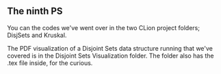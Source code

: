## The ninth PS

You can the codes we've went over in the two CLion project folders; DisjSets and Kruskal.

The PDF visualization of a Disjoint Sets data structure running that we've covered
is in the Disjoint Sets Visualization folder.
The folder also has the .tex file inside, for the curious.
